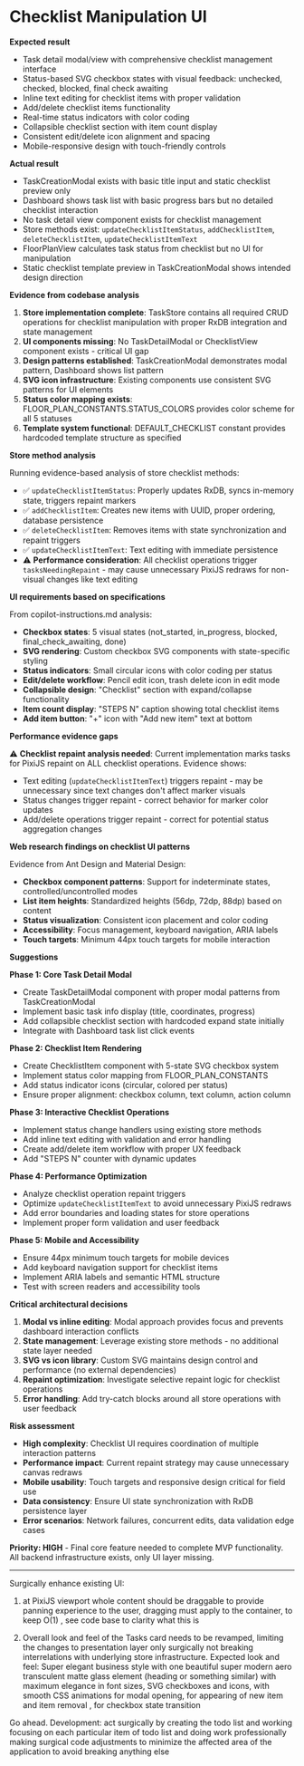 # Checklist Manipulation UI

**Expected result**

- Task detail modal/view with comprehensive checklist management interface
- Status-based SVG checkbox states with visual feedback: unchecked, checked, blocked, final check awaiting
- Inline text editing for checklist items with proper validation
- Add/delete checklist items functionality
- Real-time status indicators with color coding
- Collapsible checklist section with item count display
- Consistent edit/delete icon alignment and spacing
- Mobile-responsive design with touch-friendly controls

**Actual result**

- TaskCreationModal exists with basic title input and static checklist preview only
- Dashboard shows task list with basic progress bars but no detailed checklist interaction
- No task detail view component exists for checklist management
- Store methods exist: `updateChecklistItemStatus`, `addChecklistItem`, `deleteChecklistItem`, `updateChecklistItemText`
- FloorPlanView calculates task status from checklist but no UI for manipulation
- Static checklist template preview in TaskCreationModal shows intended design direction

**Evidence from codebase analysis**

1. **Store implementation complete**: TaskStore contains all required CRUD operations for checklist manipulation with proper RxDB integration and state management
2. **UI components missing**: No TaskDetailModal or ChecklistView component exists - critical UI gap
3. **Design patterns established**: TaskCreationModal demonstrates modal pattern, Dashboard shows list pattern
4. **SVG icon infrastructure**: Existing components use consistent SVG patterns for UI elements
5. **Status color mapping exists**: FLOOR_PLAN_CONSTANTS.STATUS_COLORS provides color scheme for all 5 statuses
6. **Template system functional**: DEFAULT_CHECKLIST constant provides hardcoded template structure as specified

**Store method analysis**

Running evidence-based analysis of store checklist methods:

- ✅ `updateChecklistItemStatus`: Properly updates RxDB, syncs in-memory state, triggers repaint markers
- ✅ `addChecklistItem`: Creates new items with UUID, proper ordering, database persistence
- ✅ `deleteChecklistItem`: Removes items with state synchronization and repaint triggers
- ✅ `updateChecklistItemText`: Text editing with immediate persistence
- ⚠️ **Performance consideration**: All checklist operations trigger `tasksNeedingRepaint` - may cause unnecessary PixiJS redraws for non-visual changes like text editing

**UI requirements based on specifications**

From copilot-instructions.md analysis:

- **Checkbox states**: 5 visual states (not_started, in_progress, blocked, final_check_awaiting, done)
- **SVG rendering**: Custom checkbox SVG components with state-specific styling
- **Status indicators**: Small circular icons with color coding per status
- **Edit/delete workflow**: Pencil edit icon, trash delete icon in edit mode
- **Collapsible design**: "Checklist" section with expand/collapse functionality
- **Item count display**: "STEPS N" caption showing total checklist items
- **Add item button**: "+" icon with "Add new item" text at bottom

**Performance evidence gaps**

⚠️ **Checklist repaint analysis needed**: Current implementation marks tasks for PixiJS repaint on ALL checklist operations. Evidence shows:

- Text editing (`updateChecklistItemText`) triggers repaint - may be unnecessary since text changes don't affect marker visuals
- Status changes trigger repaint - correct behavior for marker color updates
- Add/delete operations trigger repaint - correct for potential status aggregation changes

**Web research findings on checklist UI patterns**

Evidence from Ant Design and Material Design:

- **Checkbox component patterns**: Support for indeterminate states, controlled/uncontrolled modes
- **List item heights**: Standardized heights (56dp, 72dp, 88dp) based on content
- **Status visualization**: Consistent icon placement and color coding
- **Accessibility**: Focus management, keyboard navigation, ARIA labels
- **Touch targets**: Minimum 44px touch targets for mobile interaction

**Suggestions**

**Phase 1: Core Task Detail Modal**

- Create TaskDetailModal component with proper modal patterns from TaskCreationModal
- Implement basic task info display (title, coordinates, progress)
- Add collapsible checklist section with hardcoded expand state initially
- Integrate with Dashboard task list click events

**Phase 2: Checklist Item Rendering**

- Create ChecklistItem component with 5-state SVG checkbox system
- Implement status color mapping from FLOOR_PLAN_CONSTANTS
- Add status indicator icons (circular, colored per status)
- Ensure proper alignment: checkbox column, text column, action column

**Phase 3: Interactive Checklist Operations**

- Implement status change handlers using existing store methods
- Add inline text editing with validation and error handling
- Create add/delete item workflow with proper UX feedback
- Add "STEPS N" counter with dynamic updates

**Phase 4: Performance Optimization**

- Analyze checklist operation repaint triggers
- Optimize `updateChecklistItemText` to avoid unnecessary PixiJS redraws
- Add error boundaries and loading states for store operations
- Implement proper form validation and user feedback

**Phase 5: Mobile and Accessibility**

- Ensure 44px minimum touch targets for mobile devices
- Add keyboard navigation support for checklist items
- Implement ARIA labels and semantic HTML structure
- Test with screen readers and accessibility tools

**Critical architectural decisions**

1. **Modal vs inline editing**: Modal approach provides focus and prevents dashboard interaction conflicts
2. **State management**: Leverage existing store methods - no additional state layer needed
3. **SVG vs icon library**: Custom SVG maintains design control and performance (no external dependencies)
4. **Repaint optimization**: Investigate selective repaint logic for checklist operations
5. **Error handling**: Add try-catch blocks around all store operations with user feedback

**Risk assessment**

- **High complexity**: Checklist UI requires coordination of multiple interaction patterns
- **Performance impact**: Current repaint strategy may cause unnecessary canvas redraws
- **Mobile usability**: Touch targets and responsive design critical for field use
- **Data consistency**: Ensure UI state synchronization with RxDB persistence layer
- **Error scenarios**: Network failures, concurrent edits, data validation edge cases

**Priority: HIGH** - Final core feature needed to complete MVP functionality. All backend infrastructure exists, only UI layer missing.

---

Surgically enhance existing UI:

1. at PixiJS viewport whole content should be draggable to provide panning experience to the user, dragging must apply to the container, to keep O(1) , see code base to clarity what this is

2. Overall look and feel of the Tasks card needs to be revamped, limiting the changes to presentation layer only surgically not breaking interrelations with underlying store infrastructure.
   Expected look and feel:
   Super elegant business style with one beautiful super modern aero transculent matte glass element (heading or something similar) with maximum elegance in font sizes, SVG checkboxes and icons, with smooth CSS animations for modal opening, for appearing of new item and item removal , for checkbox state transition

Go ahead. Development: act surgically by creating the todo list and working focusing on each particular item of todo list and doing work professionally making surgical code adjustments to minimize the affected area of the application to avoid breaking anything else
